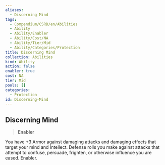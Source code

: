 ```yaml
---
aliases:
  - Discerning Mind
tags:
  - Compendium/CSRD/en/Abilities
  - Ability
  - Ability/Enabler
  - Ability/Cost/NA
  - Ability/Tier/Mid
  - Ability/Categories/Protection
title: Discerning Mind
collection: Abilities
kind: Ability
action: false
enabler: true
cost: NA
tier: Mid
pools: []
categories:
  - Protection
id: Discerning-Mind
---
```

## Discerning Mind    
>**Enabler**  
    
You have +3 Armor against damaging attacks and damaging effects that target your mind and Intellect. Defense rolls you make against attacks that attempt to confuse, persuade, frighten, or otherwise influence you are eased. Enabler.
